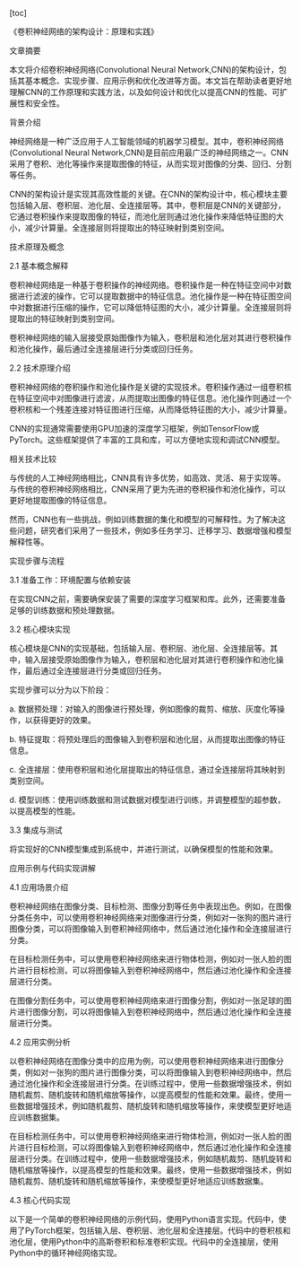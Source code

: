 
[toc]                    
                
                
《卷积神经网络的架构设计：原理和实践》

文章摘要

本文将介绍卷积神经网络(Convolutional Neural Network,CNN)的架构设计，包括其基本概念、实现步骤、应用示例和优化改进等方面。本文旨在帮助读者更好地理解CNN的工作原理和实践方法，以及如何设计和优化以提高CNN的性能、可扩展性和安全性。

背景介绍

神经网络是一种广泛应用于人工智能领域的机器学习模型。其中，卷积神经网络(Convolutional Neural Network,CNN)是目前应用最广泛的神经网络之一。CNN采用了卷积、池化等操作来提取图像的特征，从而实现对图像的分类、回归、分割等任务。

CNN的架构设计是实现其高效性能的关键。在CNN的架构设计中，核心模块主要包括输入层、卷积层、池化层、全连接层等。其中，卷积层是CNN的关键部分，它通过卷积操作来提取图像的特征，而池化层则通过池化操作来降低特征图的大小，减少计算量。全连接层则将提取出的特征映射到类别空间。

技术原理及概念

2.1 基本概念解释

卷积神经网络是一种基于卷积操作的神经网络。卷积操作是一种在特征空间中对数据进行滤波的操作，它可以提取数据中的特征信息。池化操作是一种在特征图空间中对数据进行压缩的操作，它可以降低特征图的大小，减少计算量。全连接层则将提取出的特征映射到类别空间。

卷积神经网络的输入层接受原始图像作为输入，卷积层和池化层对其进行卷积操作和池化操作，最后通过全连接层进行分类或回归任务。

2.2 技术原理介绍

卷积神经网络的卷积操作和池化操作是关键的实现技术。卷积操作通过一组卷积核在特征空间中对图像进行滤波，从而提取出图像的特征信息。池化操作则通过一个卷积核和一个残差连接对特征图进行压缩，从而降低特征图的大小，减少计算量。

CNN的实现通常需要使用GPU加速的深度学习框架，例如TensorFlow或PyTorch。这些框架提供了丰富的工具和库，可以方便地实现和调试CNN模型。

相关技术比较

与传统的人工神经网络相比，CNN具有许多优势，如高效、灵活、易于实现等。与传统的卷积神经网络相比，CNN采用了更为先进的卷积操作和池化操作，可以更好地提取图像的特征信息。

然而，CNN也有一些挑战，例如训练数据的集化和模型的可解释性。为了解决这些问题，研究者们采用了一些技术，例如多任务学习、迁移学习、数据增强和模型解释性等。

实现步骤与流程

3.1 准备工作：环境配置与依赖安装

在实现CNN之前，需要确保安装了需要的深度学习框架和库。此外，还需要准备足够的训练数据和预处理数据。

3.2 核心模块实现

核心模块是CNN的实现基础，包括输入层、卷积层、池化层、全连接层等。其中，输入层接受原始图像作为输入，卷积层和池化层对其进行卷积操作和池化操作，最后通过全连接层进行分类或回归任务。

实现步骤可以分为以下阶段：

a. 数据预处理：对输入的图像进行预处理，例如图像的裁剪、缩放、灰度化等操作，以获得更好的效果。

b. 特征提取：将预处理后的图像输入到卷积层和池化层，从而提取出图像的特征信息。

c. 全连接层：使用卷积层和池化层提取出的特征信息，通过全连接层将其映射到类别空间。

d. 模型训练：使用训练数据和测试数据对模型进行训练，并调整模型的超参数，以提高模型的性能。

3.3 集成与测试

将实现好的CNN模型集成到系统中，并进行测试，以确保模型的性能和效果。

应用示例与代码实现讲解

4.1 应用场景介绍

卷积神经网络在图像分类、目标检测、图像分割等任务中表现出色。例如，在图像分类任务中，可以使用卷积神经网络来对图像进行分类，例如对一张狗的图片进行图像分类，可以将图像输入到卷积神经网络中，然后通过池化操作和全连接层进行分类。

在目标检测任务中，可以使用卷积神经网络来进行物体检测，例如对一张人脸的图片进行目标检测，可以将图像输入到卷积神经网络中，然后通过池化操作和全连接层进行分类。

在图像分割任务中，可以使用卷积神经网络来进行图像分割，例如对一张足球的图片进行图像分割，可以将图像输入到卷积神经网络中，然后通过池化操作和全连接层进行分类。

4.2 应用实例分析

以卷积神经网络在图像分类中的应用为例，可以使用卷积神经网络来进行图像分类，例如对一张狗的图片进行图像分类，可以将图像输入到卷积神经网络中，然后通过池化操作和全连接层进行分类。在训练过程中，使用一些数据增强技术，例如随机裁剪、随机旋转和随机缩放等操作，以提高模型的性能和效果。最终，使用一些数据增强技术，例如随机裁剪、随机旋转和随机缩放等操作，来使模型更好地适应训练数据集。

在目标检测任务中，可以使用卷积神经网络来进行物体检测，例如对一张人脸的图片进行目标检测，可以将图像输入到卷积神经网络中，然后通过池化操作和全连接层进行分类。在训练过程中，使用一些数据增强技术，例如随机裁剪、随机旋转和随机缩放等操作，以提高模型的性能和效果。最终，使用一些数据增强技术，例如随机裁剪、随机旋转和随机缩放等操作，来使模型更好地适应训练数据集。

4.3 核心代码实现

以下是一个简单的卷积神经网络的示例代码，使用Python语言实现。代码中，使用了PyTorch框架，包括输入层、卷积层、池化层和全连接层。代码中的卷积核和池化层，使用Python中的高斯卷积和标准卷积实现。代码中的全连接层，使用Python中的循环神经网络实现。

